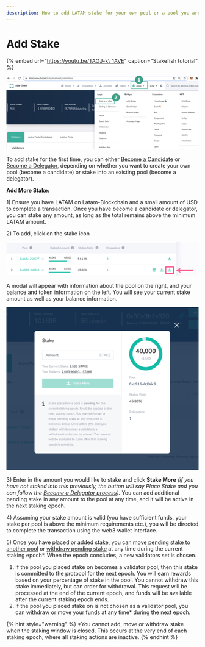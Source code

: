 ```yaml
---
description: How to add LATAM stake for your own pool or a pool you are delegating on
---
```


# Add Stake

{% embed url="https://youtu.be/TAOJ-k\_1AVE" caption="Stakefish tutorial" %}

![](../../../.gitbook/assets/staking-1.png)

To add stake for the first time, you can either [Become a Candidate](../become-a-candidate-validator.md) or [Become a Delegator](../become-a-delegator.md), depending on whether you want to create your own pool \(become a candidate\) or stake into an existing pool \(become a delegator\).

**Add More Stake:**

1\) Ensure you have LATAM on Latam-Blockchain and a small amount of USD to complete a transaction. Once you have become a candidate or delegator, you can stake any amount, as long as the total remains above the minimum LATAM amount.

2\) To add, click on the stake icon 

![](../../../.gitbook/assets/add-stake.png)

A modal will appear with information about the pool on the right, and your balance and token information on the left. You will see your current stake amount as well as your balance information. 

![](../../../.gitbook/assets/stake-more.png)

3\) Enter in the amount you would like to stake and click **Stake More** _\(if you have not staked into this previously, the button will say Place Stake and you can follow the_ [_Become a Delegator process_](../become-a-delegator.md)_\)._ You can add additional pending stake in any amount to the pool at any time, and it will be active in the next staking epoch.

4\) Assuming your stake amount is valid \(you have sufficient funds, your stake per pool is above the minimum requirements etc.\), you will be directed to complete the transaction using the web3 wallet interface.

5\) Once you have placed or added stake, you can [move pending stake to another pool](move-stake.md) or [withdraw pending stake](withdraw-stake.md) at any time during the current staking epoch\*. When the epoch concludes, a new validators set is chosen.

1. If the pool you placed stake on becomes a validator pool, then this stake is committed to the protocol for the next epoch. You will earn rewards based on your percentage of stake in the pool. You cannot withdraw this stake immediately, but can order for withdrawal. This request will be processed at the end of the current epoch, and funds will be available after the current staking epoch ends.
2. If the pool you placed stake on is not chosen as a validator pool, you can withdraw or move your funds at any time\* during the next epoch.

{% hint style="warning" %}
\*You cannot add, move or withdraw stake when the staking window is closed. This occurs at the very end of each staking epoch, where all staking actions are inactive. 
{% endhint %}

